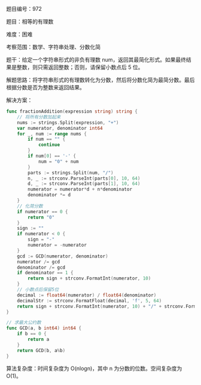 题目编号：972

题目：相等的有理数

难度：困难

考察范围：数学、字符串处理、分数化简

题干：给定一个字符串形式的非负有理数 num，返回其最简化形式。如果最终结果是整数，则只需返回整数；否则，请保留小数点后 5 位。

解题思路：将字符串形式的有理数转化为分数，然后将分数化简为最简分数。最后根据分数是否为整数来返回结果。

解决方案：

```go
func fractionAddition(expression string) string {
    // 将所有分数加起来
    nums := strings.Split(expression, "+")
    var numerator, denominator int64
    for _, num := range nums {
        if num == "" {
            continue
        }
        if num[0] == '-' {
            num = "0" + num
        }
        parts := strings.Split(num, "/")
        n, _ := strconv.ParseInt(parts[0], 10, 64)
        d, _ := strconv.ParseInt(parts[1], 10, 64)
        numerator = numerator*d + n*denominator
        denominator *= d
    }
    // 化简分数
    if numerator == 0 {
        return "0"
    }
    sign := ""
    if numerator < 0 {
        sign = "-"
        numerator = -numerator
    }
    gcd := GCD(numerator, denominator)
    numerator /= gcd
    denominator /= gcd
    if denominator == 1 {
        return sign + strconv.FormatInt(numerator, 10)
    }
    // 小数点后保留5位
    decimal := float64(numerator) / float64(denominator)
    decimalStr := strconv.FormatFloat(decimal, 'f', 5, 64)
    return sign + strconv.FormatInt(numerator, 10) + "/" + strconv.FormatInt(denominator, 10) + decimalStr[1:]
}

// 求最大公约数
func GCD(a, b int64) int64 {
    if b == 0 {
        return a
    }
    return GCD(b, a%b)
}
```

算法复杂度：时间复杂度为 O(nlogn)，其中 n 为分数的位数。空间复杂度为 O(1)。